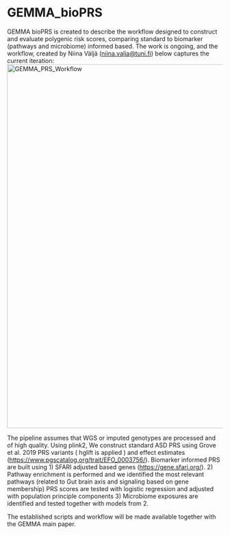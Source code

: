 # GEMMA_bioPRS
GEMMA bioPRS is created to describe the workflow designed to construct and evaluate polygenic risk scores, comparing standard to biomarker (pathways and microbiome) informed based. The work is ongoing, and the workflow, created by Niina Väljä (niina.valja@tuni.fi) below captures the current iteration:
<img width="770" height="850" alt="GEMMA_PRS_Workflow" src="https://github.com/user-attachments/assets/05408c89-baba-4caa-bc24-c145041043ab" />

The pipeline assumes that WGS or imputed genotypes are processed and of high quality. 
Using plink2, We construct standard ASD PRS using Grove et al. 2019 PRS variants ( hglift is applied ) and effect estimates (https://www.pgscatalog.org/trait/EFO_0003756/). 
Biomarker informed PRS are built using 1) SFARI adjusted based genes (https://gene.sfari.org/). 
2) Pathway enrichment is performed and we identified the most relevant pathways (related to Gut brain axis and signaling based on gene membership)
PRS scores are tested with logistic regression and adjusted with population principle components
3) Microbiome exposures are identified and tested together with models from 2.

The established scripts and workflow will be made available together with the GEMMA main paper.





